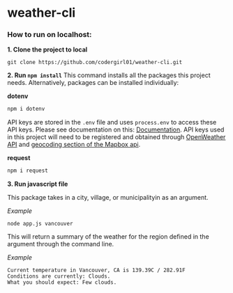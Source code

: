 # weather-cli

### How to run on localhost:

**1. Clone the project to local**

```
git clone https://github.com/codergirl01/weather-cli.git
```

**2. Run `npm install`**
This command installs all the packages this project needs. Alternatively, packages can be installed individually:

**dotenv**
```javaScript
npm i dotenv
```
API keys are stored in the ```.env``` file and uses ```process.env``` to access these API keys. Please see documentation on this: [Documentation](https://nodejs.org/dist/latest-v8.x/docs/api/process.html#process_process_env). API keys used in this project will need to be registered and obtained through [OpenWeather API](https://openweathermap.org/api) and [geocoding section of the Mapbox api](https://docs.mapbox.com/api/search/#forward-geocoding).

**request**
```javaScript
npm i request
```
**3. Run javascript file**

This package takes in a city, village, or municipalityin as an argument.

*Example*
```
node app.js vancouver
```
This will return a summary of the weather for the region defined in the argument through the command line.

*Example*
```
Current temperature in Vancouver, CA is 139.39C / 282.91F
Conditions are currently: Clouds.
What you should expect: Few clouds.
```

